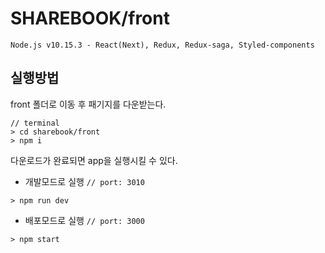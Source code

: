 # SHAREBOOK/front

`Node.js v10.15.3 - React(Next), Redux, Redux-saga, Styled-components`

## 실행방법

front 폴더로 이동 후 패기지를 다운받는다.

```
// terminal
> cd sharebook/front
> npm i
```

다운로드가 완료되면 app을 실행시킬 수 있다.

- 개발모드로 실행 `// port: 3010`  
```
> npm run dev
```

- 배포모드로 실행 `// port: 3000`  
```
> npm start
```
